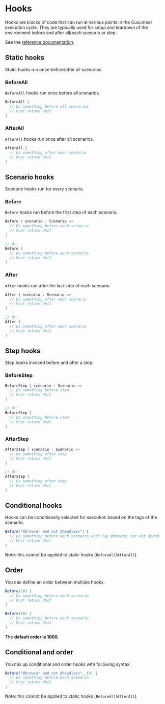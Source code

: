 # Hooks

Hooks are blocks of code that can run at various points in the Cucumber execution cycle.
They are typically used for setup and teardown of the environment before and after all/each scenario or step.

See the [reference documentation](https://docs.cucumber.io/docs/cucumber/api/#hooks).

## Static hooks

Static hooks run once before/after all scenarios.

### BeforeAll

`BeforeAll` hooks run once before all scenarios.

```scala
BeforeAll {
  // Do something before all scenarios
  // Must return Unit
}
```

### AfterAll

`AfterAll` hooks run once after all scenarios.

```scala
AfterAll {
  // Do something after each scenario
  // Must return Unit
}
```

## Scenario hooks

Scenario hooks run for every scenario.

### Before

`Before` hooks run before the first step of each scenario.

```scala
Before { scenario : Scenario =>
  // Do something before each scenario
  // Must return Unit
}

// Or:
Before {
  // Do something before each scenario
  // Must return Unit
}
```

### After

`After` hooks run after the last step of each scenario.

```scala
After { scenario : Scenario =>
  // Do something after each scenario
  // Must return Unit
}

// Or:
After {
  // Do something after each scenario
  // Must return Unit
}
```

## Step hooks

Step hooks invoked before and after a step.

### BeforeStep

```scala
BeforeStep { scenario : Scenario =>
  // Do something before step
  // Must return Unit
}

// Or:
BeforeStep {
  // Do something before step
  // Must return Unit
}
```

### AfterStep

```scala
AfterStep { scenario : Scenario =>
  // Do something after step
  // Must return Unit
}

// Or:
AfterStep {
  // Do something after step
  // Must return Unit
}
```

## Conditional hooks

Hooks can be conditionally selected for execution based on the tags of the scenario.

```scala
Before("@browser and not @headless") { 
  // Do something before each scenario with tag @browser but not @headless
  // Must return Unit
}
```

Note: this cannot be applied to static hooks (`BeforeAll`/`AfterAll`).

## Order

You can define an order between multiple hooks.

```scala
Before(10) { 
  // Do something before each scenario
  // Must return Unit
}

Before(20) { 
  // Do something before each scenario
  // Must return Unit
}
```

The **default order is 1000**.

## Conditional and order

You mix up conditional and order hooks with following syntax:
```scala
Before("@browser and not @headless", 10) {
  // Do something before each scenario
  // Must return Unit
}
```

Note: this cannot be applied to static hooks (`BeforeAll`/`AfterAll`).

